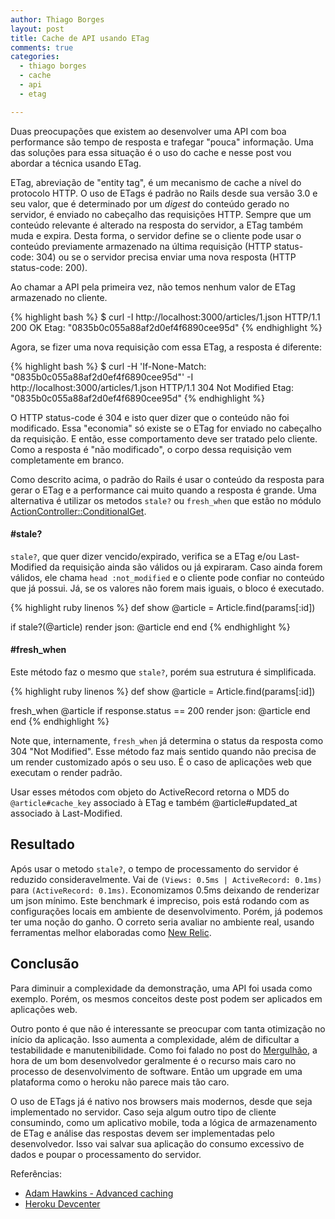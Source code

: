 ```yaml
---
author: Thiago Borges
layout: post
title: Cache de API usando ETag
comments: true
categories:
  - thiago borges
  - cache
  - api
  - etag

---
```


Duas preocupações que existem ao desenvolver uma API com boa performance são tempo de resposta e trafegar "pouca" informação. Uma das soluções para essa situação é o uso do cache e nesse post vou abordar a técnica usando ETag.

<!--more-->

ETag, abreviação de "entity tag", é um mecanismo de cache a nível do protocolo HTTP. O uso de ETags é padrão no Rails desde sua versão 3.0 e seu valor, que é determinado por um *digest* do conteúdo gerado no servidor, é enviado no cabeçalho das requisições HTTP. Sempre que um conteúdo relevante é alterado na resposta do servidor, a ETag também muda e expira. Desta forma, o servidor define se o cliente pode usar o conteúdo previamente armazenado na última requisição (HTTP status-code: 304) ou se o servidor precisa enviar uma nova resposta (HTTP status-code: 200).

Ao chamar a API pela primeira vez, não temos nenhum valor de ETag armazenado no cliente.

{% highlight bash %}
  $ curl -I http://localhost:3000/articles/1.json
  HTTP/1.1 200 OK
  Etag: "0835b0c055a88af2d0ef4f6890cee95d"
{% endhighlight %}

Agora, se fizer uma nova requisição com essa ETag, a resposta é diferente:

{% highlight bash %}
  $ curl -H 'If-None-Match: "0835b0c055a88af2d0ef4f6890cee95d"' -I http://localhost:3000/articles/1.json
  HTTP/1.1 304 Not Modified
  Etag: "0835b0c055a88af2d0ef4f6890cee95d"
{% endhighlight %}

O HTTP status-code é 304 e isto quer dizer que o conteúdo não foi modificado. Essa "economia" só existe se o ETag for enviado no cabeçalho da requisição. E então, esse comportamento deve ser tratado pelo cliente. Como a resposta é "não modificado", o corpo dessa requisição vem completamente em branco.

Como descrito acima, o padrão do Rails é usar o conteúdo da resposta para gerar o ETag e a performance cai muito quando a resposta é grande. Uma alternativa é utilizar os metodos `stale?` ou `fresh_when` que estão no módulo [ActionController::ConditionalGet][conditional_get].

#### #stale?
`stale?`, que quer dizer vencido/expirado, verifica se a ETag e/ou Last-Modified da requisição ainda são válidos ou já expiraram. Caso ainda forem válidos, ele chama `head :not_modified` e o cliente pode confiar no conteúdo que já possui. Já, se os valores não forem mais iguais, o bloco é executado.


{% highlight ruby linenos %}
def show
  @article = Article.find(params[:id])

  if stale?(@article)
    render json: @article
  end
end
{% endhighlight %}


#### #fresh_when
Este método faz o mesmo que `stale?`, porém sua estrutura é simplificada.

{% highlight ruby linenos %}
def show
  @article = Article.find(params[:id])

  fresh_when @article
  if response.status == 200
    render json: @article
  end
end
{% endhighlight %}

Note que, internamente, `fresh_when` já determina o status da resposta
como 304 "Not Modified". Esse método faz mais sentido quando não precisa
de um render customizado após o seu uso. É o caso de aplicações web que executam
o render padrão.

Usar esses métodos com objeto do ActiveRecord retorna o MD5 do `@article#cache_key`
associado à ETag e também @article#updated_at associado à Last-Modified.

## Resultado
Após usar o metodo `stale?`, o tempo de processamento do servidor é
reduzido consideravelmente. Vai de `(Views: 0.5ms | ActiveRecord: 0.1ms)`
para `(ActiveRecord: 0.1ms)`. Economizamos 0.5ms deixando de renderizar um json mínimo.
Este benchmark é impreciso, pois está rodando com as configurações locais
em ambiente de desenvolvimento. Porém, já podemos ter uma noção do ganho.
O correto seria avaliar no ambiente real, usando ferramentas melhor elaboradas
como [New Relic](http://www.newrelic.com).

## Conclusão
Para diminuir a complexidade da demonstração, uma API foi usada como exemplo.
Porém, os mesmos conceitos deste post podem ser aplicados em aplicações web.

Outro ponto é que não é interessante se preocupar com tanta otimização no
início da aplicação. Isso aumenta a complexidade, além de dificultar a
testabilidade e manutenibilidade. Como foi falado no post do [Mergulhão](mergulhao_heroku),
a hora de um bom desenvolvedor geralmente é o recurso mais caro no processo
de desenvolvimento de software. Então um upgrade em uma plataforma como o
heroku não parece mais tão caro.

O uso de ETags já é nativo nos browsers mais modernos, desde que seja
implementado no servidor. Caso seja algum outro tipo de cliente
consumindo, como um aplicativo mobile, toda a lógica de armazenamento de
ETag e análise das respostas devem ser implementadas pelo desenvolvedor.
Isso vai salvar sua aplicação do consumo excessivo de dados e poupar o
processamento do servidor.


Referências:

* [Adam Hawkins - Advanced caching](http://hawkins.io/2012/07/advanced_caching_part_1-caching_strategies/)
* [Heroku Devcenter](https://devcenter.heroku.com/articles/http-caching-ruby-rails)

[conditional_get]: http://api.rubyonrails.org/classes/ActionController/ConditionalGet.html
[mergulhao_heroku]: http://helabs.com.br/blog/2013/07/23/custos-invisiveis/

